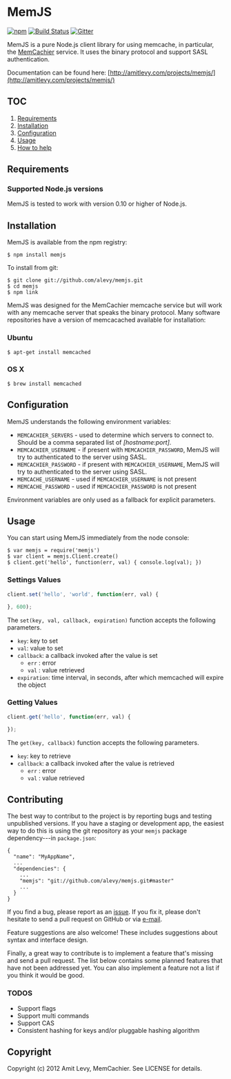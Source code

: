 MemJS
=====

[![npm](http://img.shields.io/npm/v/memjs.svg)](https://www.npmjs.com/package/memjs)
[![Build Status](https://secure.travis-ci.org/alevy/memjs.png)](http://travis-ci.org/alevy/memjs?branch=master)
[![Gitter](https://badges.gitter.im/Join%20Chat.svg)](https://gitter.im/alevy/memjs?utm_source=badge&utm_medium=badge&utm_campaign=pr-badge)

MemJS is a pure Node.js client library for using memcache, in particular, the
[MemCachier](http://memcachier.com/) service. It
uses the binary protocol and support SASL authentication.

Documentation can be found here: [http://amitlevy.com/projects/memjs/](http://amitlevy.com/projects/memjs/)

## TOC

  1. [Requirements](#requirements)
  2. [Installation](#installation)
  3. [Configuration](#configuration)
  4. [Usage](#usage)
  5. [How to help](#contributing)

## Requirements

### Supported Node.js versions ###

MemJS is tested to work with version 0.10 or higher of Node.js.

## Installation ##

MemJS is available from the npm registry:

    $ npm install memjs

To install from git:

    $ git clone git://github.com/alevy/memjs.git
    $ cd memjs
    $ npm link

MemJS was designed for the MemCachier memcache service but will work with any
memcache server that speaks the binary protocol. Many software repositories
have a version of memcacached available for installation:

### Ubuntu ###

    $ apt-get install memcached

### OS X ###

    $ brew install memcached

## Configuration ##

MemJS understands the following environment variables:

* `MEMCACHIER_SERVERS` - used to determine which servers to connect to. Should be a comma separated list of _[hostname:port]_.
* `MEMCACHIER_USERNAME` - if present with `MEMCACHIER_PASSWORD`, MemJS will try to authenticated to the server using SASL.
* `MEMCACHIER_PASSWORD` - if present with `MEMCACHIER_USERNAME`, MemJS will try to authenticated to the server using SASL.
* `MEMCACHE_USERNAME` - used if `MEMCACHIER_USERNAME` is not present
* `MEMCACHE_PASSWORD` - used if `MEMCACHIER_PASSWORD` is not present

Environment variables are only used as a fallback for explicit parameters.

## Usage ##

You can start using MemJS immediately from the node console:

    $ var memjs = require('memjs')
    $ var client = memjs.Client.create()
    $ client.get('hello', function(err, val) { console.log(val); })

### Settings Values

``` javascript
client.set('hello', 'world', function(err, val) {

}, 600);
```

The `set(key, val, callback, expiration)` function accepts the following parameters.

* `key`: key to set
* `val`: value to set
* `callback`: a callback invoked after the value is set
  * `err` : error
  * `val` : value retrieved
* `expiration`: time interval, in seconds, after which memcached will expire the object

### Getting Values

``` javascript
client.get('hello', function(err, val) {

});
```

The `get(key, callback)` function accepts the following parameters.

* `key`: key to retrieve
* `callback`: a callback invoked after the value is retrieved
  * `err` : error
  * `val` : value retrieved

## Contributing

The best way to contribut to the project is by reporting bugs and testing unpublished
versions. If you have a staging or development app, the easiest way to do this is
using the git repository as your `memjs` package dependency---in `package.json`:

    {
      "name": "MyAppName",
      ...
      "dependencies": {
        ...
        "memjs": "git://github.com/alevy/memjs.git#master"
        ...
      }
    }

If you find a bug, please report as an [issue](https://github.com/alevy/memjs/issues/new).
If you fix it, please don't hesitate to send a pull request on GitHub or via
[e-mail](http://www.kernel.org/pub/software/scm/git/docs/git-request-pull.html).

Feature suggestions are also welcome! These includes suggestions about syntax and interface
design.

Finally, a great way to contribute is to implement a feature that's missing and send a pull
request. The list below contains some planned features that have not been addressed yet. You
can also implement a feature not a list if you think it would be good.

### TODOS ###

* Support flags
* Support multi commands
* Support CAS
* Consistent hashing for keys and/or pluggable hashing algorithm

## Copyright ##

Copyright (c) 2012 Amit Levy, MemCachier. See LICENSE for details.
